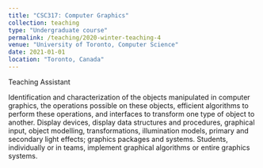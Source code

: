```yaml
---
title: "CSC317: Computer Graphics"
collection: teaching
type: "Undergraduate course"
permalink: /teaching/2020-winter-teaching-4
venue: "University of Toronto, Computer Science"
date: 2021-01-01
location: "Toronto, Canada"
---
```


Teaching Assistant 

Identification and characterization of the objects manipulated in computer graphics, the operations possible on these objects, efficient algorithms to perform these operations, and interfaces to transform one type of object to another. Display devices, display data structures and procedures, graphical input, object modelling, transformations, illumination models, primary and secondary light effects; graphics packages and systems. Students, individually or in teams, implement graphical algorithms or entire graphics systems.